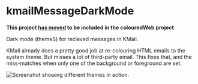 # kmailMessageDarkMode

**This project [has moved](https://github.com/ksandom/colouredWeb/tree/master/apps/kmail) to be included in the colouredWeb project**

Dark mode (themeS) for recieved messages in KMail.

KMail already does a pretty good job at re-colouring HTML emails to the system theme. But misses a lot of third-party email. This fixes that, and the miss-matches when only one of the background or foreground are set.

![Screenshot showing different themes in action.](misc/kmailDarkExample-withLabels.png)
